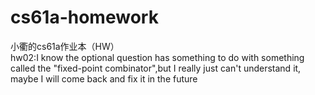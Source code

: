 # cs61a-homework
小衢的cs61a作业本（HW）
<br>
hw02:I know the optional question has something to do with something called the "fixed-point combinator",but I really just can't understand it, maybe I will come back and fix it in the future
